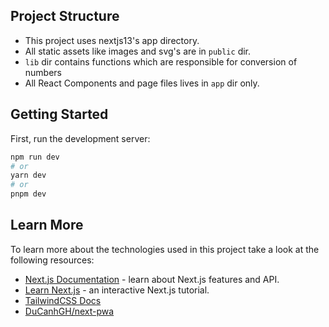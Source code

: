 ## Project Structure

- This project uses nextjs13's app directory.
- All static assets like images and svg's are in `public` dir.
- `lib` dir contains functions which are responsible for conversion of numbers
- All React Components and page files lives in `app` dir only.

## Getting Started

First, run the development server:

```bash
npm run dev
# or
yarn dev
# or
pnpm dev
```

## Learn More

To learn more about the technologies used in this project take a look at the following resources:

- [Next.js Documentation](https://nextjs.org/docs) - learn about Next.js features and API.
- [Learn Next.js](https://nextjs.org/learn) - an interactive Next.js tutorial.
- [TailwindCSS Docs](https://tailwindcss.com/docs/installation)
- [DuCanhGH/next-pwa](https://github.com/DuCanhGH/next-pwa)
